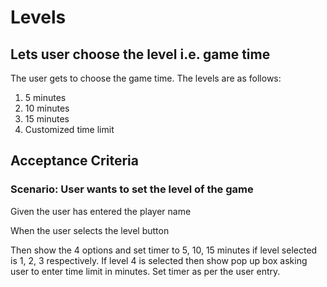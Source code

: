 # Levels

## Lets user choose the level i.e. game time

The user gets to choose the game time. The levels
are as follows:
1. 5 minutes
2. 10 minutes
3. 15 minutes
4. Customized time limit

## Acceptance Criteria

### Scenario: User wants to set the level of the game

  Given the user has entered the player name

  When the user selects the level button

  Then show the 4 options and set timer to 5, 10, 15
  minutes if level selected is 1, 2, 3 respectively.
  If level 4 is selected then show pop up box asking
  user to enter time limit in minutes. Set timer as
  per the user entry.
  
